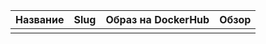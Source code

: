 
| Название | Slug | Образ на DockerHub | Обзор |
| -------- | ---- | ------------------ | ----- |
|          |      |                    |       |
